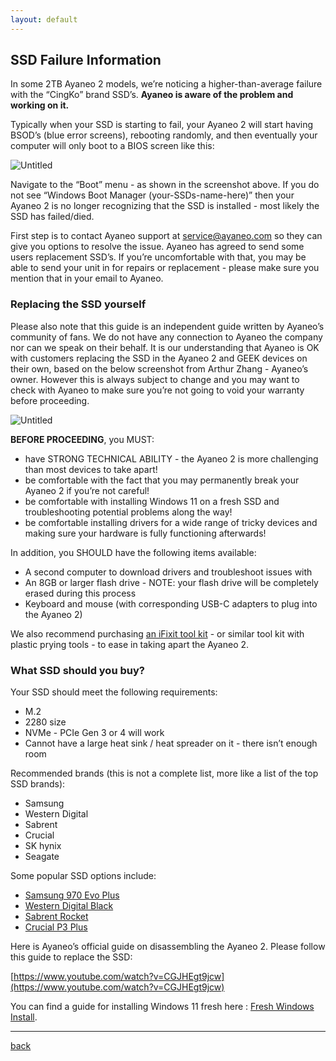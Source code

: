 ```yaml
---
layout: default
---
```


## SSD Failure Information

In some 2TB Ayaneo 2 models, we’re noticing a higher-than-average failure with the “CingKo” brand SSD’s. **Ayaneo is aware of the problem and working on it.** 

Typically when your SSD is starting to fail, your Ayaneo 2 will start having BSOD’s (blue error screens), rebooting randomly, and then eventually your computer will only boot to a BIOS screen like this: 

![Untitled](https://s3-us-west-2.amazonaws.com/secure.notion-static.com/05303c70-099e-43e3-bf72-973775f95e46/Untitled.png)

Navigate to the “Boot” menu - as shown in the screenshot above. If you do not see “Windows Boot Manager (your-SSDs-name-here)” then your Ayaneo 2 is no longer recognizing that the SSD is installed - most likely the SSD has failed/died. 

First step is to contact Ayaneo support at service@ayaneo.com so they can give you options to resolve the issue. Ayaneo has agreed to send some users replacement SSD’s. If you’re uncomfortable with that, you may be able to send your unit in for repairs or replacement - please make sure you mention that in your email to Ayaneo. 

### Replacing the SSD yourself

Please also note that this guide is an independent guide written by Ayaneo’s community of fans. We do not have any connection to Ayaneo the company nor can we speak on their behalf. It is our understanding that Ayaneo is OK with customers replacing the SSD in the Ayaneo 2 and GEEK devices on their own, based on the below screenshot from Arthur Zhang - Ayaneo’s owner. However this is always subject to change and you may want to check with Ayaneo to make sure you’re not going to void your warranty before proceeding. 

![Untitled](https://s3-us-west-2.amazonaws.com/secure.notion-static.com/2d55b59d-30f3-4c4a-be08-3e769fe7756c/Untitled.png)

**BEFORE PROCEEDING**, you MUST: 

- have STRONG TECHNICAL ABILITY - the Ayaneo 2 is more challenging than most devices to take apart!
- be comfortable with the fact that you may permanently break your Ayaneo 2 if you’re not careful!
- be comfortable with installing Windows 11 on a fresh SSD and troubleshooting potential problems along the way!
- be comfortable installing drivers for a wide range of tricky devices and making sure your hardware is fully functioning afterwards!

In addition, you SHOULD have the following items available: 

- A second computer to download drivers and troubleshoot issues with
- An 8GB or larger flash drive - NOTE: your flash drive will be completely erased during this process
- Keyboard and mouse (with corresponding USB-C adapters to plug into the Ayaneo 2)

We also recommend purchasing [an iFixit tool kit](https://www.amazon.com/iFixit-Essential-Electronics-Toolkit-Smartphone/dp/B0964G2Y7S) - or similar tool kit with plastic prying tools - to ease in taking apart the Ayaneo 2. 

### What SSD should you buy?

Your SSD should meet the following requirements: 

- M.2
- 2280 size
- NVMe - PCIe Gen 3 or 4 will work
- Cannot have a large heat sink / heat spreader on it - there isn’t enough room

Recommended brands (this is not a complete list, more like a list of the top SSD brands): 

- Samsung
- Western Digital
- Sabrent
- Crucial
- SK hynix
- Seagate

Some popular SSD options include: 

- [Samsung 970 Evo Plus](https://www.amazon.com/Samsung-970-EVO-Plus-MZ-V7S2T0B/dp/B07MFZXR1B)
- [Western Digital Black](https://www.amazon.com/WD_BLACK-SN770-Internal-Gaming-Solid/dp/B09QV5KJHV/)
- [Sabrent Rocket](https://www.amazon.com/Sabrent-Rocket-Internal-Performance-SB-ROCKET-2TB/dp/B07MTQTNVR)
- [Crucial P3 Plus](https://www.amazon.com/Crucial-Plus-PCIe-NAND-5000MB/dp/B0B25ML2FH/)

Here is Ayaneo’s official guide on disassembling the Ayaneo 2. Please follow this guide to replace the SSD: 

[https://www.youtube.com/watch?v=CGJHEgt9jcw](https://www.youtube.com/watch?v=CGJHEgt9jcw)

You can find a guide for installing Windows 11 fresh here : [Fresh Windows Install](https://cngjd.github.io/AyaNeo2-docs/fresh-windows-install.html).

***
[back](./)
